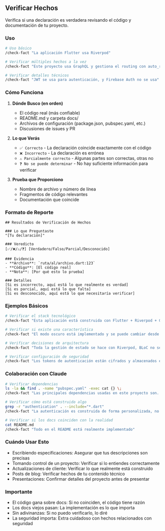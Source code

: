 ## Verificar Hechos

Verifica si una declaración es verdadera revisando el código y documentación de tu proyecto.

### Uso

```bash
# Uso básico
/check-fact "La aplicación Flutter usa Riverpod"

# Verificar múltiples hechos a la vez
/check-fact "Este proyecto usa GraphQL y gestiona el routing con auto_route"

# Verificar detalles técnicos
/check-fact "JWT se usa para autenticación, y Firebase Auth no se usa"
```

### Cómo Funciona

1. **Dónde Busco (en orden)**
   - El código real (más confiable)
   - README.md y carpeta docs/
   - Archivos de configuración (package.json, pubspec.yaml, etc.)
   - Discusiones de issues y PR

2. **Lo que Verás**
   - `✅ Correcto` - La declaración coincide exactamente con el código
   - `❌ Incorrecto` - La declaración es errónea
   - `⚠️ Parcialmente correcto` - Algunas partes son correctas, otras no
   - `❓ No se puede determinar` - No hay suficiente información para verificar

3. **Prueba que Proporciono**
   - Nombre de archivo y número de línea
   - Fragmentos de código relevantes
   - Documentación que coincide

### Formato de Reporte

```text
## Resultados de Verificación de Hechos

### Lo que Preguntaste
"[Tu declaración]"

### Veredicto
[✅/❌/⚠️/❓] [Verdadero/Falso/Parcial/Desconocido]

### Evidencia
- **Archivo**: `ruta/al/archivo.dart:123`
- **Código**: [El código real]
- **Nota**: [Por qué esto lo prueba]

### Detalles
[Si es incorrecto, aquí está lo que realmente es verdad]
[Si es parcial, aquí está lo que falta]
[Si es desconocido, aquí está lo que necesitaría verificar]
```

### Ejemplos Básicos

```bash
# Verificar el stack tecnológico
/check-fact "Esta aplicación está construida con Flutter + Riverpod + GraphQL"

# Verificar si existe una característica
/check-fact "El modo oscuro está implementado y se puede cambiar desde configuración de usuario"

# Verificar decisiones de arquitectura
/check-fact "Toda la gestión de estado se hace con Riverpod, BLoC no se usa"

# Verificar configuración de seguridad
/check-fact "Los tokens de autenticación están cifrados y almacenados en almacenamiento seguro"
```

### Colaboración con Claude

```bash
# Verificar dependencias
ls -la && find . -name "pubspec.yaml" -exec cat {} \;
/check-fact "Las principales dependencias usadas en este proyecto son..."

# Verificar cómo está construido algo
grep -r "authentication" . --include="*.dart"
/check-fact "La autenticación es construida de forma personalizada, no usa auth de terceros"

# Verificar si los docs coinciden con la realidad
cat README.md
/check-fact "Todo en el README está realmente implementado"
```

### Cuándo Usar Esto

- Escribiendo especificaciones: Asegurar que tus descripciones son precisas
- Tomando control de un proyecto: Verificar si lo entiendes correctamente
- Actualizaciones de cliente: Verificar lo que realmente está construido
- Posts de blog: Verificar hechos de tu contenido técnico
- Presentaciones: Confirmar detalles del proyecto antes de presentar

### Importante

- El código gana sobre docs: Si no coinciden, el código tiene razón
- Los docs viejos pasan: La implementación es lo que importa
- Sin adivinanzas: Si no puedo verificarlo, lo diré
- La seguridad importa: Extra cuidadoso con hechos relacionados con seguridad
